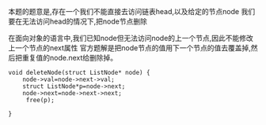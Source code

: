 本题的题意是,存在一个我们不能直接去访问链表head,以及给定的节点node
我们要在无法访问head的情况下,把node节点删除

在面向对象的语言中,我们已知node但无法访问node的上一个节点,因此不能修改上一个节点的next属性
官方题解是把node节点的值用下一个节点的值去覆盖掉,然后把重复值的node.next给删除掉。
```
void deleteNode(struct ListNode* node) {
    node->val=node->next->val;
    struct ListNode*p=node->next;
    node->next=node->next->next;
     free(p);
    
}
```

